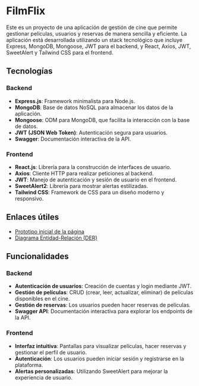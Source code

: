 # FilmFlix

Este es un proyecto de una aplicación de gestión de cine que permite gestionar películas, usuarios y reservas de manera sencilla y eficiente. La aplicación está desarrollada utilizando un stack tecnológico que incluye Express, MongoDB, Mongoose, JWT para el backend, y React, Axios, JWT, SweetAlert y Tailwind CSS para el frontend.

## Tecnologías

### Backend

- **Express.js**: Framework minimalista para Node.js.
- **MongoDB**: Base de datos NoSQL para almacenar los datos de la aplicación.
- **Mongoose**: ODM para MongoDB, que facilita la interacción con la base de datos.
- **JWT (JSON Web Token)**: Autenticación segura para usuarios.
- **Swagger**: Documentación interactiva de la API.

### Frontend

- **React.js**: Librería para la construcción de interfaces de usuario.
- **Axios**: Cliente HTTP para realizar peticiones al backend.
- **JWT**: Manejo de autenticación y sesión de usuario en el frontend.
- **SweetAlert2**: Librería para mostrar alertas estilizadas.
- **Tailwind CSS**: Framework de CSS para un diseño moderno y responsivo.

## Enlaces útiles

- [Prototipo inicial de la página](https://excalidraw.com/#json=MIBsr4kZAc-ODYAh56PLV,_dxDVhZJdn3Bvs4ZaZ5c7Q)
- [Diagrama Entidad-Relación (DER)](https://drive.google.com/file/d/1XI9Kr4eV_ujgvrzB3wYjMwN43Oe2Ghji/view?usp=drive_link)

## Funcionalidades

### Backend

- **Autenticación de usuarios**: Creación de cuentas y login mediante JWT.
- **Gestión de películas**: CRUD (crear, leer, actualizar, eliminar) de películas disponibles en el cine.
- **Gestión de reservas**: Los usuarios pueden hacer reservas de películas.
- **Swagger API**: Documentación interactiva para explorar los endpoints de la API.

### Frontend

- **Interfaz intuitiva**: Pantallas para visualizar películas, hacer reservas y gestionar el perfil de usuario.
- **Autenticación**: Los usuarios pueden iniciar sesión y registrarse en la plataforma.
- **Alertas personalizadas**: Utilizando SweetAlert para mejorar la experiencia de usuario.
